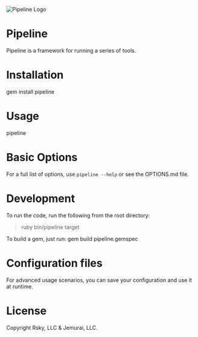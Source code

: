 ![Pipeline Logo](http://redksy.com/images/pipeline.png)

# Pipeline

Pipeline is a framework for running a series of tools.

# Installation

gem install pipeline

# Usage

pipeline <image>

# Basic Options

For a full list of options, use `pipeline --help` or see the OPTIONS.md file.


# Development

To run the code, run the following from the root directory: 
>ruby bin/pipeline <options> target

To build a gem, just run: 
gem build pipeline.gemspec

# Configuration files

For advanced usage scenarios, you can save your configuration and use it at runtime.


# License

Copyright Rsky, LLC & Jemurai, LLC.
